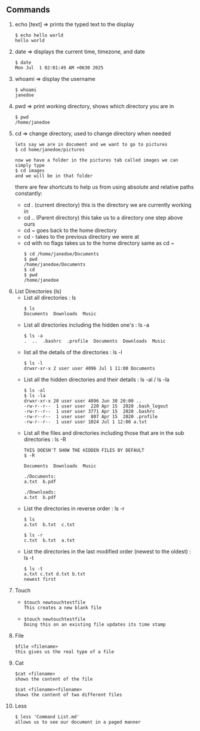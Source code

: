 ## Commands
<ol>
<li>echo [text] => prints the typed text to the display</li>

	$ echo hello world
	hello world

<li>date => displays the current time, timezone, and date</li>
	
	$ date
	Mon Jul  1 02:01:49 AM +0630 2025

<li>whoami => display the username </li>
	
	$ whoami
	janedoe

<li>pwd => print working directory, shows which directory you are in</li>
	
	$ pwd
	/home/janedoe

<li>cd => change directory, used to change directory when needed</li>
	
	lets say we are in document and we want to go to pictures
	$ cd home/janedoe/pictures
	
	now we have a folder in the pictures tab called images we can simply type
	$ cd images
	and we will be in that folder

there are few shortcuts to help us from using absolute and relative paths constantly:
<ul>
<li>cd . (current directory) this is the directory we are currently working in
</li>
<li>
cd .. (Parent directory) this take us to a directory one step above ours
</li>
<li>
cd ~ goes back to the home directory
</li>
<li>
cd - takes to the previous directory we were at
</li>
<li>cd with no flags takes us to the home directory same as cd ~

	$ cd /home/janedoe/Documents
	$ pwd
	/home/janedoe/Documents
	$ cd
	$ pwd
	/home/janedoe
</ul>

<li> List Directories (ls)
<ul>
<li>List all directories : ls</li>

	$ ls
	Documents  Downloads  Music

<li>List all directories including the hidden one's : ls -a</li>

	$ ls -a
	.  ..  .bashrc  .profile  Documents  Downloads  Music

<li>list all the details of the directories : ls -l</li>

	$ ls -l
	drwxr-xr-x 2 user user 4096 Jul 1 11:00 Documents

<li>List all the hidden directories and their details : ls -al / ls -la</li>

	$ ls -al
	$ ls -la
	drwxr-xr-x 20 user user 4096 Jun 30 20:00 ..
	-rw-r--r--  1 user user  220 Apr 15  2020 .bash_logout
	-rw-r--r--  1 user user 3771 Apr 15  2020 .bashrc
	-rw-r--r--  1 user user  807 Apr 15  2020 .profile
	-rw-r--r--  1 user user 1024 Jul 1 12:00 a.txt

<li>List all the files and directories including those that are in the sub directories : ls -R</li>

	THIS DOESN'T SHOW THE HIDDEN FILES BY DEFAULT 
	$ -R

	Documents  Downloads  Music  

	./Documents:
	a.txt  b.pdf

	./Downloads:
	a.txt  b.pdf

<li> List the directories in reverse order : ls -r</li>

	$ ls
	a.txt  b.txt  c.txt

	$ ls -r
	c.txt  b.txt  a.txt

<li>List the directories in the last modified order (newest to the oldest) : ls -t</li>

	$ ls -t
	a.txt c.txt d.txt b.txt
	newest first
</ul>

<li>
Touch

<ul>
<li>

	$touch newtouchtestfile
	This creates a new blank file
</li>
<li>

	$touch newtouchtestfile
	Doing this on an existing file updates its time stamp
</li>
</ul>
</li>

<li>
File

	$file <filename>
	this gives us the real type of a file
</li>

<li>
Cat

	$cat <filename>
	shows the content of the file

	$cat <filename><filename>
	shows the content of two different files
</li>

<li>
Less
	
	$ less 'Command List.md'
	allows us to see our document in a paged manner
</li>

</ol>

